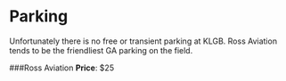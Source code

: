
# Parking
Unfortunately there is no free or transient parking at KLGB. 
Ross Aviation tends to  be the friendliest GA parking on the field.

###Ross Aviation
**Price**: $25

